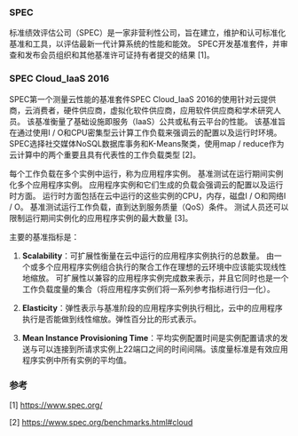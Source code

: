### SPEC

标准绩效评估公司（SPEC）是一家非营利性公司，旨在建立，维护和认可标准化基准和工具，以评估最新一代计算系统的性能和能效。 SPEC开发基准套件，并审查和发布会员组织和其他基准许可证持有者提交的结果 [1]。

### SPEC Cloud_IaaS 2016



SPEC第一个测量云性能的基准套件SPEC Cloud_IaaS 2016的使用针对云提供商，云消费者，硬件供应商，虚拟化软件供应商，应用软件供应商和学术研究人员。 该基准衡量了基础设施即服务（IaaS）公共或私有云平台的性能。 该基准旨在通过使用I / O和CPU密集型云计算工作负载来强调云的配置以及运行时环境。 SPEC选择社交媒体NoSQL数据库事务和K-Means聚类，使用map / reduce作为云计算中的两个重要且具有代表性的工作负载类型 [2]。

每个工作负载在多个实例中运行，称为应用程序实例。 基准测试在运行期间实例化多个应用程序实例。 应用程序实例和它们生成的负载会强调云的配置以及运行时方面。 运行时方面包括在云中运行的这些实例的CPU，内存，磁盘I / O和网络I / O。 基准测试运行工作负载，直到达到服务质量（QoS）条件。 测试人员还可以限制运行期间实例化的应用程序实例的最大数量 [3]。

主要的基准指标是：

1. **Scalability**：可扩展性衡量在云中运行的应用程序实例执行的总数量。 由一个或多个应用程序实例组合执行的聚合工作在理想的云环境中应该能实现线性地缩放。 可扩展性以兼容的应用程序实例完成数来表示，并且它同时也是一个工作负载度量的集合（将应用程序实例们将一系列参考指标进行归一化）。


1. **Elasticity**：弹性表示与基准阶段的应用程序实例执行相比，云中的应用程序执行是否能做到线性缩放。弹性百分比的形式表示。
2. **Mean Instance Provisioning Time**：平均实例配置时间是实例配置请求的发送与可以连接到所请求实例上22端口之间的时间间隔。该度量标准是有效应用程序实例中所有实例的平均值。























### 参考

[1] https://www.spec.org/

[2] https://www.spec.org/benchmarks.html#cloud